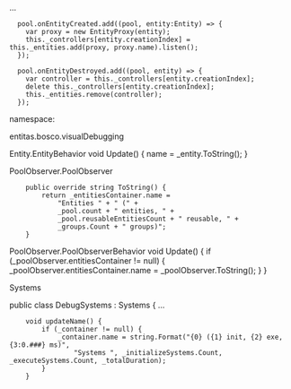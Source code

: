 ...


      pool.onEntityCreated.add((pool, entity:Entity) => {
        var proxy = new EntityProxy(entity);
        this._controllers[entity.creationIndex] = this._entities.add(proxy, proxy.name).listen();
      });

      pool.onEntityDestroyed.add((pool, entity) => {
        var controller = this._controllers[entity.creationIndex];
        delete this._controllers[entity.creationIndex];
        this._entities.remove(controller);
      });



namespace:

entitas.bosco.visualDebugging

Entity.EntityBehavior
        void Update() {
            name = _entity.ToString();
        }

PoolObserver.PoolObserver

        public override string ToString() {
            return _entitiesContainer.name = 
                "Entities " + " (" +
                _pool.count + " entities, " +
                _pool.reusableEntitiesCount + " reusable, " +
                _groups.Count + " groups)";
        }
PoolObserver.PoolObserverBehavior
        void Update() {
            if (_poolObserver.entitiesContainer != null) {
                _poolObserver.entitiesContainer.name = _poolObserver.ToString();
            }
        }


Systems    

public class DebugSystems : Systems {
...

        void updateName() {
            if (_container != null) {
                _container.name = string.Format("{0} ({1} init, {2} exe, {3:0.###} ms)",
                    "Systems ", _initializeSystems.Count, _executeSystems.Count, _totalDuration);
            }
        }
